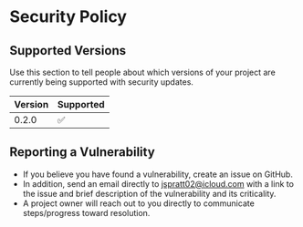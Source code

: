 # Security Policy

## Supported Versions

Use this section to tell people about which versions of your project are
currently being supported with security updates.

| Version | Supported          |
| ------- | ------------------ |
| 0.2.0   | :white_check_mark: |

## Reporting a Vulnerability

* If you believe you have found a vulnerability, create an issue on GitHub.
* In addition, send an email directly to jspratt02@icloud.com with a link to the issue and brief description of the vulnerability and its criticality.
* A project owner will reach out to you directly to communicate steps/progress toward resolution.
